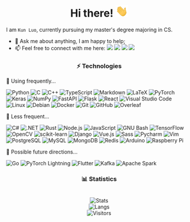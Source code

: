 <h1 align="center">Hi there! <img src="https://raw.githubusercontent.com/luokn/luokn/main/assets/wave.gif" height="32px" /></h1>

I am `Kun Luo`, currently pursuing my master's degree majoring in CS.

-   💬 Ask me about anything, I am happy to help;
-   📫 Feel free to connect with me here:
    [<img src="https://img.shields.io/badge/Microsoft_Outlook-0078D4?style=flat-square&logo=microsoft-outlook&logoColor=white" />](mailto:olooook@outlook.com)
    [<img src="https://img.shields.io/badge/Gmail-D14836?style=flat-square&logo=gmail&logoColor=white" />](mailto:luokun485@gmail.com)
    [<img src="https://img.shields.io/badge/LinkedIn-0077B5?style=flat-square&logo=linkedin&logoColor=white" />](https://www.linkedin.com/in/kun-luo/)
    [<img src="https://img.shields.io/static/v1?style=flat-square&message=WeChat&color=222222&logo=WeChat&logoColor=07C160&label=" />](assets/wechat.png)

<h3 align="center">⚡ Technologies</h3>

🌲 Using frequently...

![Python](https://img.shields.io/badge/Python-FFD43B?style=flat-square&logo=python&logoColor=darkgreen)
![C](https://img.shields.io/badge/C-00599C?style=flat-square&logo=c&logoColor=white)
![C++](https://img.shields.io/badge/C%2B%2B-00599C?style=flat-square&logo=c%2B%2B&logoColor=white)
![TypeScript](https://img.shields.io/badge/TypeScript-007ACC?style=flat-square&logo=typescript&logoColor=white)
![Markdown](https://img.shields.io/badge/Markdown-000000?style=flat-square&logo=markdown&logoColor=white)
![LaTeX](https://img.shields.io/static/v1?style=flat-square&message=LaTeX&color=008080&logo=LaTeX&logoColor=FFFFFF&label=)
![PyTorch](https://img.shields.io/static/v1?style=flat-square&message=PyTorch&color=EE4C2C&logo=PyTorch&logoColor=FFFFFF&label=)
![Keras](https://img.shields.io/badge/Keras-D00000?style=flat-square&logo=Keras&logoColor=white)
![NumPy](https://img.shields.io/static/v1?style=flat-square&message=NumPy&color=013243&logo=NumPy&logoColor=FFFFFF&label=)
![FastAPI](https://img.shields.io/badge/fastapi-109989?style=flat-square&logo=FASTAPI&logoColor=white)
![Flask](https://img.shields.io/badge/Flask-000000?style=flat-square&logo=flask&logoColor=white)
![React](https://img.shields.io/badge/React-20232A?style=flat-square&logo=react&logoColor=61DAFB)
![Visual Studio Code](https://img.shields.io/badge/Visual_Studio_Code-0078D4?style=flat-square&logo=visual%20studio%20code&logoColor=white)
![Linux](https://img.shields.io/badge/Linux-FCC624?style=flat-square&logo=linux&logoColor=black)
![Debian](https://img.shields.io/badge/Debian-A81D33?style=flat-square&logo=debian&logoColor=white)
![Docker](https://img.shields.io/badge/Docker-2CA5E0?style=flat-square&logo=docker&logoColor=white)
![Git](https://img.shields.io/badge/Git-F05032?style=flat-square&logo=git&logoColor=white)
![GitHub](https://img.shields.io/badge/GitHub-100000?style=flat-square&logo=github&logoColor=white)
![Overleaf](https://img.shields.io/static/v1?style=flat-square&message=Overleaf&color=47A141&logo=Overleaf&logoColor=FFFFFF&label=)

🌳 Less frequent...

![C#](https://img.shields.io/badge/C%23-239120?style=flat-square&logo=c-sharp&logoColor=white)
![.NET](https://img.shields.io/badge/.NET-5C2D91?style=flat-square&logo=dot-net&logoColor=white)
![Rust](https://img.shields.io/badge/Rust-000000?style=flat-square&logo=rust&logoColor=white)
![Node.js](https://img.shields.io/badge/Node.js-43853D?style=flat-square&logo=node-dot-js&logoColor=white)
![JavaScript](https://img.shields.io/badge/JavaScript-F7DF1E?style=flat-square&logo=javascript&logoColor=black)
![GNU Bash](https://img.shields.io/static/v1?style=flat-square&message=GNU+Bash&color=4EAA25&logo=GNU+Bash&logoColor=FFFFFF&label=)
![TensorFlow](https://img.shields.io/badge/TensorFlow-FF6F00?style=flat-square&logo=TensorFlow&logoColor=white)
![OpenCV](https://img.shields.io/badge/OpenCV-27338e?style=flat-square&logo=OpenCV&logoColor=white)
![scikit-learn](https://img.shields.io/badge/scikit_learn-F7931E?style=flat-square&logo=scikit-learn&logoColor=white)
![Django](https://img.shields.io/badge/Django-092E20?style=flat-square&logo=django&logoColor=green)
![Vue.js](https://img.shields.io/badge/Vue.js-35495E?style=flat-square&logo=vue-dot-js&logoColor=4FC08D)
![Sass](https://img.shields.io/badge/Sass-CC6699?style=flat-square&logo=sass&logoColor=white)
![Pycharm](https://img.shields.io/badge/pycharm-143?style=flat-square&logo=pycharm&logoColor=black&color=black&labelColor=green)
![Vim](https://img.shields.io/badge/VIM-%2311AB00.svg?&style=flat-square&logo=vim&logoColor=white)
![PostgreSQL](https://img.shields.io/badge/PostgreSQL-316192?style=flat-square&logo=postgresql&logoColor=white)
![MySQL](https://img.shields.io/badge/MySQL-00000F?style=flat-square&logo=mysql&logoColor=white)
![MongoDB](https://img.shields.io/badge/MongoDB-4EA94B?style=flat-square&logo=mongodb&logoColor=white)
![Redis](https://img.shields.io/badge/redis-CC0000.svg?&style=flat-square&logo=redis&logoColor=white)
![Arduino](https://img.shields.io/static/v1?style=flat-square&message=Arduino&color=00979D&logo=Arduino&logoColor=FFFFFF&label=)
![Raspberry Pi](https://img.shields.io/badge/RASPBERRY%20PI-C51A4A.svg?&style=flat-square&logo=raspberry%20pi&logoColor=white)

🌱 Possible future directions...

![Go](https://img.shields.io/badge/Go-00ADD8?style=flat-square&logo=go&logoColor=white)
![PyTorch Lightning](https://img.shields.io/static/v1?style=flat-square&message=PyTorch+Lightning&color=792EE5&logo=PyTorch+Lightning&logoColor=FFFFFF&label=)
![Flutter](https://img.shields.io/badge/Flutter-02569B?style=flat-square&logo=flutter&logoColor=white)
![Kafka](https://img.shields.io/badge/Apache_Kafka-231F20?style=flat-square&logo=apache-kafka&logoColor=white)
![Apache Spark](https://img.shields.io/static/v1?style=flat-square&message=Apache+Spark&color=E25A1C&logo=Apache+Spark&logoColor=FFFFFF&label=)

<h3 align="center">📊 Statistics</h3>
<br/>
<div align="center">
    <img alt="Stats" src="https://github-readme-stats.vercel.app/api?username=luokn&count_private=true&show_icons=true&include_all_commits=true" />
    <br/>
    <img alt="Langs" src="https://github-readme-stats.vercel.app/api/top-langs/?username=luokn" />
    <br/>
    <img alt="Visitors" src="https://visitor-badge.laobi.icu/badge?page_id=luokun.visitor-badge" />
</div>
